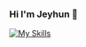 ### Hi I'm Jeyhun 👋

[![My Skills](https://skillicons.dev/icons?i=js,html,css,wasm)](https://skillicons.dev)
